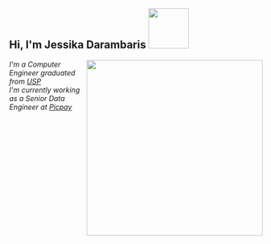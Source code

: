 <h2> Hi, I'm Jessika Darambaris  <img src="https://media.giphy.com/media/iJUhSOR9agCiXPFBqu/giphy.gif" width=80 style="margin-bottom: -0.5em"> </h2>
<img align="right" src="https://media.giphy.com/media/MFxx9aqW8P6xdtX3BR/giphy.gif" height="350" />
<p><em> 
    I'm a Computer Engineer graduated from <a href=""> USP </a> <br />
    I'm currently working as a Senior Data Engineer at <a href="">Picpay</a> 
</em></p>


<!--
**darambaris/darambaris** is a ✨ _special_ ✨ repository because its `README.md` (this file) appears on your GitHub profile.

Here are some ideas to get you started:

- 🔭 I’m currently working on ...
- 🌱 I’m currently learning ...
- 👯 I’m looking to collaborate on ...
- 🤔 I’m looking for help with ...
- 💬 Ask me about ...
- 📫 How to reach me: ...
- 😄 Pronouns: ...
- ⚡ Fun fact: ...
-->
